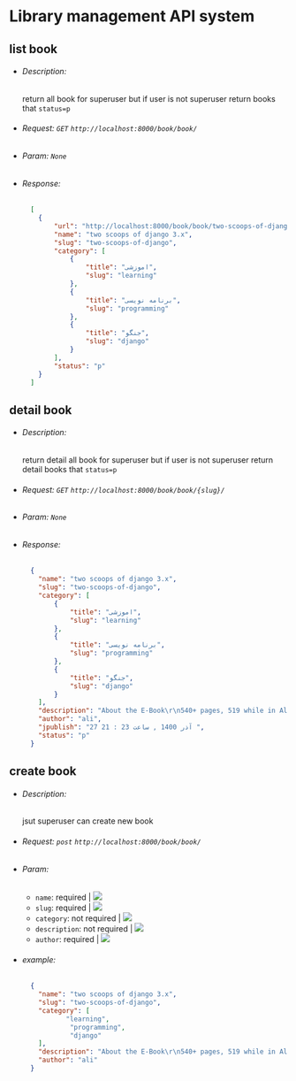 # Library management API system

## list book
* ###### Description: 
    return all book for superuser but if user is not superuser return books that `status=p`
    
* ###### Request: `GET`  `http://localhost:8000/book/book/`
* ###### Param: `None`
* ###### Response:
    ```json
      [
        {
            "url": "http://localhost:8000/book/book/two-scoops-of-django/",
            "name": "two scoops of django 3.x",
            "slug": "two-scoops-of-django",
            "category": [
                {
                    "title": "اموزشی",
                    "slug": "learning"
                },
                {
                    "title": "برنامه نویسی",
                    "slug": "programming"
                },
                {
                    "title": "جنگو",
                    "slug": "django"
                }
            ],
            "status": "p"
        }
      ]   
    ```
## detail book
* ###### Description: 
    return detail all book for superuser but if user is not superuser return detail books that `status=p`
    
* ###### Request: `GET`  `http://localhost:8000/book/book/{slug}/`
* ###### Param:  `None`
* ###### Response:
    ```json
      {
        "name": "two scoops of django 3.x",
        "slug": "two-scoops-of-django",
        "category": [
            {
                "title": "اموزشی",
                "slug": "learning"
            },
            {
                "title": "برنامه نویسی",
                "slug": "programming"
            },
            {
                "title": "جنگو",
                "slug": "django"
            }
        ],
        "description": "About the E-Book\r\n540+ pages, 519 while in Alpha\r\n\r\nOnce again, we're releasing a book chock-full of material that will help you with your Django projects!\r\n\r\nIn Two Scoops of Django we introduce you to various tips, tricks, patterns, code snippets, and techniques that we’ve picked up over the years. This book is an update and expansion of previous editions:\r\n\r\nUpdated for Django 3.x (which will be maintained by the Django core team until at least April 2024!)\r\nUpdated to match changes in the Django ecosystem, with corrections and clarifications added thanks to the feedback of our readers and technical reviewers.\r\nUpdated for Python 3.8 and/or 3.9\r\nRevised material on nearly every topic within the book.\r\nNew material on GraphQL, Django REST Framework, security, forms, models, and more.\r\nTwo Scoops of Django 3.x: Best Practices for the Django Web Framework is available in PDF now, possibly Kindle, ePub, and print formats later.",
        "author": "ali",
        "jpublish": "27 آذر 1400 , ساعت 23 : 21 ",
        "status": "p"
      }
    ```
## create book
* ###### Description: 
    jsut superuser can create new book
    
* ###### Request: `post`  `http://localhost:8000/book/book/`
* ###### Param:
    *   `name`: required | ![](https://img.shields.io/static/v1?label=&message=string&color=green)
    *   `slug`: required | ![](https://img.shields.io/static/v1?label=&message=string&color=green)
    *   `category`: not required | ![](https://img.shields.io/static/v1?label=&message=list&color=blue)
    *   `description`: not required | ![](https://img.shields.io/static/v1?label=&message=string&color=green)
    *   `author`: required | ![](https://img.shields.io/static/v1?label=&message=string&color=green)
    
* ###### example:
    ```json
      {
        "name": "two scoops of django 3.x",
        "slug": "two-scoops-of-django",
        "category": [
               "learning",
                "programming",        
                "django"
        ],
        "description": "About the E-Book\r\n540+ pages, 519 while in Alpha\r\n\r\nOnce again, we're releasing a book chock-full of material that will help you with your Django projects!\r\n\r\nIn Two Scoops of Django we introduce you to various tips, tricks, patterns, code snippets, and techniques that we’ve picked up over the years. This book is an update and expansion of previous editions:\r\n\r\nUpdated for Django 3.x (which will be maintained by the Django core team until at least April 2024!)\r\nUpdated to match changes in the Django ecosystem, with corrections and clarifications added thanks to the feedback of our readers and technical reviewers.\r\nUpdated for Python 3.8 and/or 3.9\r\nRevised material on nearly every topic within the book.\r\nNew material on GraphQL, Django REST Framework, security, forms, models, and more.\r\nTwo Scoops of Django 3.x: Best Practices for the Django Web Framework is available in PDF now, possibly Kindle, ePub, and print formats later.",
        "author": "ali"
      }
    ```
